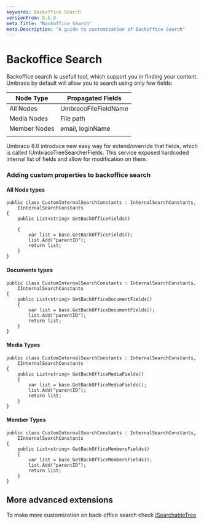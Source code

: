 ```yaml
---
keywords: Backoffice Search
versionFrom: 8.6.0
meta.Title: "Backoffice Search"
meta.Description: "A guide to customization of Backoffice Search"
---
```


# Backoffice Search

Backoffice search is usefull tool, which support you in finding your content. Umbraco by default will allow you to search using only few fields: 

| Node Type    | Propagated Fields    |
| ------------ | -------------------- |
| All Nodes    | UmbracoFileFieldName |
| Media Nodes  | File path            |
| Member Nodes | email, loginName     |
|              |                      |

Umbraco 8.6 introduce new easy way for extend/override that fields, which is called IUmbracoTreeSearcherFields. This service exposed hardcoded internal list of fields and allow for modification on them.

### Adding custom properties to backoffice search

#### All Node types

```
public class CustomInternalSearchConstants : InternalSearchConstants,     IInternalSearchConstants
{
    public List<string> GetBackOfficeFields()

    {
        var list = base.GetBackOfficeFields();
        list.Add("parentID");
        return list;
    }
}
```

#### Documents types

```
public class CustomInternalSearchConstants : InternalSearchConstants,     IInternalSearchConstants
{
    public List<string> GetBackOfficeDocumentFields()
    {
        var list = base.GetBackOfficeDocumentFields();
        list.Add("parentID");
        return list;
    }
}
```

#### Media Types

```
public class CustomInternalSearchConstants : InternalSearchConstants,     IInternalSearchConstants
{
    public List<string> GetBackOfficeMediaFields()
    {
        var list = base.GetBackOfficeMediaFields();
        list.Add("parentID");
        return list;
    }
}
```

#### Member Types

```
public class CustomInternalSearchConstants : InternalSearchConstants,     IInternalSearchConstants
{
    public List<string> GetBackOfficeMembersFields()
    {
        var list = base.GetBackOfficeMembersFields();
        list.Add("parentID");
        return list;
    }
}
```

## More advanced extensions

To make more customization on back-office search check [ISearchableTree](https://our.umbraco.com/Documentation/Extending/Section-Trees/Searchable-Trees/ "https://our.umbraco.com/Documentation/Extending/Section-Trees/Searchable-Trees/")


